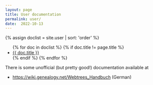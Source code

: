 ```yaml
---
layout: page
title: User documentation
permalink: user/
date:  2022-10-13
---
```


{% assign doclist = site.user | sort: 'order' %}
<ul>
    {% for doc in doclist %}
        {% if doc.title != page.title %}
            <li><a href="{{ doc.url }}">{{ doc.title }}</a></li>
        {% endif %}
    {% endfor %}
</ul>

There is some unofficial (but pretty good!) documentation available at
* <https://wiki.genealogy.net/Webtrees_Handbuch> (German)
